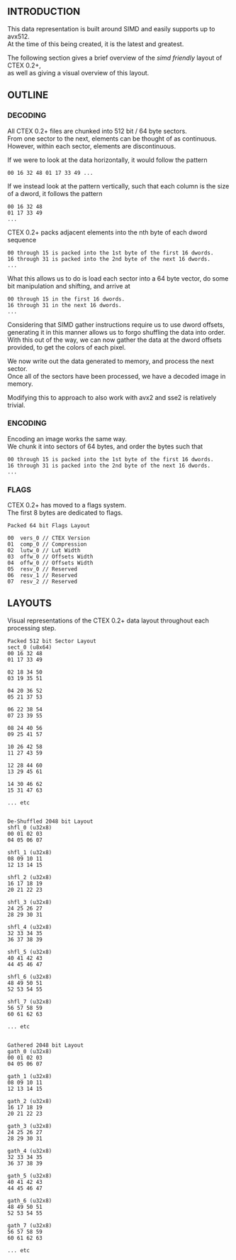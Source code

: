 ## INTRODUCTION

This data representation is built around SIMD and easily supports up to avx512.  
At the time of this being created, it is the latest and greatest.  

The following section gives a brief overview of the *simd friendly* layout of CTEX 0.2+,  
as well as giving a visual overview of this layout.

## OUTLINE

### DECODING

All CTEX 0.2+ files are chunked into 512 bit / 64 byte sectors.  
From one sector to the next, elements can be thought of as continuous.  
However, within each sector, elements are discontinuous.  

If we were to look at the data horizontally, it would follow the pattern  
```
00 16 32 48 01 17 33 49 ...  
```

If we instead look at the pattern vertically, such that each column is the size of a dword, it follows the pattern  
```
00 16 32 48  
01 17 33 49  
...  
```

CTEX 0.2+ packs adjacent elements into the nth byte of each dword sequence  
```
00 through 15 is packed into the 1st byte of the first 16 dwords.  
16 through 31 is packed into the 2nd byte of the next 16 dwords.  
...  
```

What this allows us to do is load each sector into a 64 byte vector,
do some bit manipulation and shifting, and arrive at
```
00 through 15 in the first 16 dwords.
16 through 31 in the next 16 dwords.
...
```

Considering that SIMD gather instructions require us to use dword offsets, 
generating it in this manner allows us to forgo shuffling the data into order.
With this out of the way, we can now gather the data at the dword offsets provided,
to get the colors of each pixel.  

We now write out the data generated to memory, and process the next sector.  
Once all of the sectors have been processed, we have a decoded image in memory.  

Modifying this to approach to also work with avx2 and sse2 is relatively trivial.  

### ENCODING
Encoding an image works the same way.  
We chunk it into sectors of 64 bytes, and order the bytes such that  
```
00 through 15 is packed into the 1st byte of the first 16 dwords.  
16 through 31 is packed into the 2nd byte of the next 16 dwords.  
...
```

### FLAGS

CTEX 0.2+ has moved to a flags system.  
The first 8 bytes are dedicated to flags.  

```
Packed 64 bit Flags Layout

00  vers_0 // CTEX Version
01  comp_0 // Compression
02  lutw_0 // Lut Width
03  offw_0 // Offsets Width
04  offw_0 // Offsets Width
05  resv_0 // Reserved
06  resv_1 // Reserved
07  resv_2 // Reserved
```


## LAYOUTS

Visual representations of the CTEX 0.2+ data layout throughout each processing step.

```
Packed 512 bit Sector Layout
sect_0 (u8x64)
00 16 32 48
01 17 33 49

02 18 34 50
03 19 35 51

04 20 36 52
05 21 37 53

06 22 38 54
07 23 39 55

08 24 40 56
09 25 41 57

10 26 42 58
11 27 43 59

12 28 44 60
13 29 45 61

14 30 46 62
15 31 47 63

... etc


De-Shuffled 2048 bit Layout
shfl_0 (u32x8)
00 01 02 03
04 05 06 07

shfl_1 (u32x8)
08 09 10 11
12 13 14 15

shfl_2 (u32x8)
16 17 18 19
20 21 22 23

shfl_3 (u32x8)
24 25 26 27
28 29 30 31

shfl_4 (u32x8)
32 33 34 35
36 37 38 39

shfl_5 (u32x8)
40 41 42 43
44 45 46 47

shfl_6 (u32x8)
48 49 50 51
52 53 54 55

shfl_7 (u32x8)
56 57 58 59
60 61 62 63

... etc


Gathered 2048 bit Layout
gath_0 (u32x8)
00 01 02 03
04 05 06 07

gath_1 (u32x8)
08 09 10 11
12 13 14 15

gath_2 (u32x8)
16 17 18 19
20 21 22 23

gath_3 (u32x8)
24 25 26 27
28 29 30 31

gath_4 (u32x8)
32 33 34 35
36 37 38 39

gath_5 (u32x8)
40 41 42 43
44 45 46 47

gath_6 (u32x8)
48 49 50 51
52 53 54 55

gath_7 (u32x8)
56 57 58 59
60 61 62 63

... etc
```
